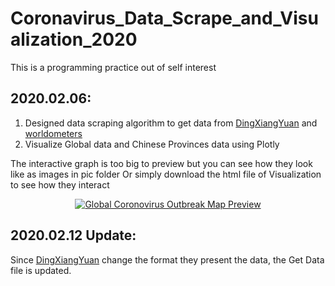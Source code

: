 # Coronavirus_Data_Scrape_and_Visualization_2020
This is a programming practice out of self interest

## 2020.02.06:
1. Designed data scraping algorithm to get data from [DingXiangYuan](http://ncov.dxy.cn/) and [worldometers](https://www.worldometers.info/coronavirus/)
2. Visualize Global data and Chinese Provinces data using Plotly

The interactive graph is too big to preview but you can see how they look like as images in pic folder
Or simply download the html file of Visualization to see how they interact

<div>
    <a href="https://plot.ly/~dale.zys/26" target="_blank" title="Global Coronovirus Outbreak Map Preview" style="display: block; text-align: center;"><img src="https://plot.ly/~dale.zys/26.png" alt="Global Coronovirus Outbreak Map Preview"  onerror="this.onerror=null;this.src='https://plot.ly/404.png';" /></a>
</div>

## 2020.02.12 Update:
Since [DingXiangYuan](http://ncov.dxy.cn/) change the format they present the data, the Get Data file is updated.
